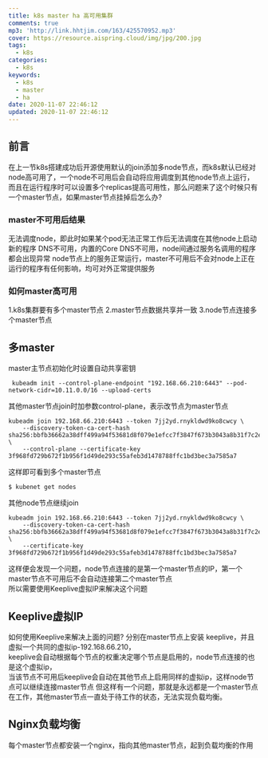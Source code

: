 ```yaml
---
title: k8s master ha 高可用集群
comments: true
mp3: 'http://link.hhtjim.com/163/425570952.mp3'
cover: https://resource.aispring.cloud/img/jpg/200.jpg
tags:
  - k8s
categories:
  - k8s
keywords:
  - k8s
  - master
  - ha
date: 2020-11-07 22:46:12
updated: 2020-11-07 22:46:12
---
```


## 前言
在上一节k8s搭建成功后开源使用默认的join添加多node节点，而k8s默认已经对node高可用了，一个node不可用后会自动将应用调度到其他node节点上运行，而且在运行程序时可以设置多个replicas提高可用性，那么问题来了这个时候只有一个master节点，如果master节点挂掉后怎么办?

### master不可用后结果
无法调度node，即此时如果某个pod无法正常工作后无法调度在其他node上启动新的程序
DNS不可用，内置的Core DNS不可用，node间通过服务名调用的程序都会出现异常
node节点上的服务正常运行，master不可用后不会对node上正在运行的程序有任何影响，均可对外正常提供服务

### 如何master高可用
1.k8s集群要有多个master节点
2.master节点数据共享并一致
3.node节点连接多个master节点

## 多master

master主节点初始化时设置自动共享密钥
```
 kubeadm init --control-plane-endpoint "192.168.66.210:6443" --pod-network-cidr=10.11.0.0/16 --upload-certs
```
其他master节点join时加参数control-plane，表示改节点为master节点
```
kubeadm join 192.168.66.210:6443 --token 7jj2yd.rnykldwd9ko8cwcy \
    --discovery-token-ca-cert-hash sha256:bbfb36662a38dff499a94f53681d8f079e1efcc7f3847f673b3043a8b31f7c2e \
    --control-plane --certificate-key 3f968fd729b672f1b956f1d49de293c55afeb3d1478788ffc1bd3bec3a7585a7
```
这样即可看到多个master节点
```
$ kubenet get nodes
```
其他node节点继续join
```
kubeadm join 192.168.66.210:6443 --token 7jj2yd.rnykldwd9ko8cwcy \
    --discovery-token-ca-cert-hash sha256:bbfb36662a38dff499a94f53681d8f079e1efcc7f3847f673b3043a8b31f7c2e \
    --certificate-key 3f968fd729b672f1b956f1d49de293c55afeb3d1478788ffc1bd3bec3a7585a7
```
这样便会发现一个问题，node节点连接的是第一个master节点的IP，第一个master节点不可用后不会自动连接第二个master节点   
所以需要使用Keeplive虚拟IP来解决这个问题

## Keeplive虚拟IP

如何使用Keeplive来解决上面的问题?
分别在master节点上安装 keeplive，并且虚拟一个共同的虚拟ip-192.168.66.210，   
keeplive会自动根据每个节点的权重决定哪个节点是启用的，node节点连接的也是这个虚拟ip，   
当该节点不可用后keeplive会自动在其他节点上启用同样的虚拟ip，这样node节点可以继续连接master节点
但这样有一个问题，那就是永远都是一个master节点在工作，其他master节点一直处于待工作的状态，无法实现负载均衡。


## Nginx负载均衡
每个master节点都安装一个nginx，指向其他master节点，起到负载均衡的作用